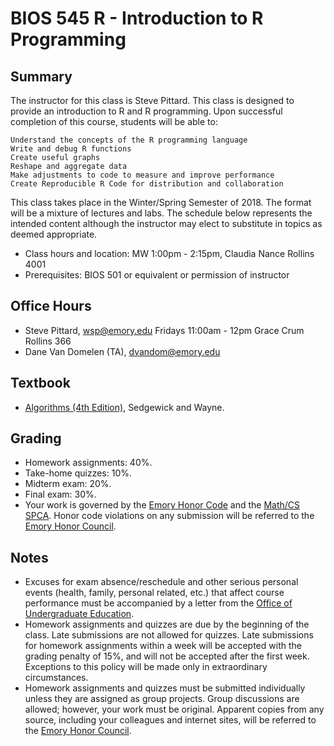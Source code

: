 # BIOS 545 R - Introduction to R Programming

## Summary

The instructor for this class is Steve Pittard. This class is designed to provide an introduction to R and R programming. Upon successful completion of this course, students will be able to:

    Understand the concepts of the R programming language
    Write and debug R functions
    Create useful graphs
    Reshape and aggregate data
    Make adjustments to code to measure and improve performance
    Create Reproducible R Code for distribution and collaboration 

This class takes place in the Winter/Spring Semester of 2018. The format will be a mixture of lectures and labs. The schedule below represents the intended content although the instructor may elect to substitute in topics as deemed appropriate. 

* Class hours and location: MW 1:00pm - 2:15pm, Claudia Nance Rollins 4001
* Prerequisites: BIOS 501 or equivalent or permission of instructor

## Office Hours

* Steve Pittard, wsp@emory.edu Fridays 11:00am - 12pm Grace Crum Rollins 366
* Dane Van Domelen (TA), dvandom@emory.edu 

## Textbook

* [Algorithms (4th Edition)](http://algs4.cs.princeton.edu), Sedgewick and Wayne.

## Grading

* Homework assignments: 40%.
* Take-home quizzes: 10%.
* Midterm exam: 20%.
* Final exam: 30%.
* Your work is governed by the [Emory Honor Code](http://catalog.college.emory.edu/academic/policy/honor_code.html) and the [Math/CS SPCA](http://mathcs.emory.edu/spca.php). Honor code violations on any submission will be referred to the [Emory Honor Council](http://college.emory.edu/home/academic/honor-council/).

## Notes

* Excuses for exam absence/reschedule and other serious personal events (health, family, personal related, etc.) that affect course performance must be accompanied by a letter from the [Office of Undergraduate Education](http://college.emory.edu/home/administration/office/undergraduate/).
* Homework assignments and quizzes are due by the beginning of the class. Late submissions are not allowed for quizzes.  Late submissions for homework assignments within a week will be accepted with the grading penalty of 15%, and will not be accepted after the first week. Exceptions to this policy will be made only in extraordinary circumstances.
* Homework assignments and quizzes must be submitted individually unless they are assigned as group projects. Group discussions are allowed; however, your work must be original. Apparent copies from any source, including your colleagues and internet sites, will be referred to the [Emory Honor Council](http://college.emory.edu/home/academic/honor-council/).
